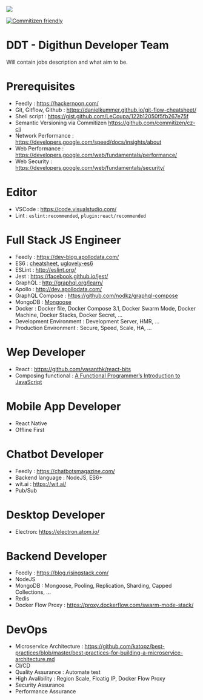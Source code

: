 ![](https://raw.githubusercontent.com/digithun/ddt/master/art/ddt.png)

[![Commitizen friendly](https://img.shields.io/badge/commitizen-friendly-brightgreen.svg)](http://commitizen.github.io/cz-cli/)

# DDT - Digithun Developer Team
Will contain jobs description and what aim to be.

# Prerequisites
- Feedly : https://hackernoon.com/
- Git, Gitflow, Github : https://danielkummer.github.io/git-flow-cheatsheet/
- Shell script : https://gist.github.com/LeCoupa/122b12050f5fb267e75f
- Semantic Versioning via Commitizen https://github.com/commitizen/cz-cli
- Network Performance : https://developers.google.com/speed/docs/insights/about
- Web Performance : https://developers.google.com/web/fundamentals/performance/
- Web Security : https://developers.google.com/web/fundamentals/security/

# Editor
- VSCode : https://code.visualstudio.com/
- Lint : `eslint:recommended`, `plugin:react/recommended`

# Full Stack JS Engineer
- Feedly : https://dev-blog.apollodata.com/
- ES6 : [cheatsheet](https://github.com/DrkSephy/es6-cheatsheet), [uglovely-es6](https://github.com/smmoosavi/uglovely-es6)
- ESLint : http://eslint.org/
- Jest : https://facebook.github.io/jest/
- GraphQL : http://graphql.org/learn/
- Apollo : http://dev.apollodata.com/
- GraphQL Compose : https://github.com/nodkz/graphql-compose
- MongoDB : [Mongoose](http://mongoosejs.com/)
- Docker : Docker file, Docker Compose 3.1, Docker Swarm Mode, Docker Machine, Docker Stacks, Docker Secret, ...
- Development Environment : Development Server, HMR, ...
- Production Environment : Secure, Speed, Scale, HA, ...

# Wep Developer
- React : https://github.com/vasanthk/react-bits
- Composing functional : [A Functional Programmer’s Introduction to JavaScript](https://medium.com/javascript-scene/a-functional-programmers-introduction-to-javascript-composing-software-d670d14ede30)

# Mobile App Developer
- React Native
- Offline First

# Chatbot Developer
- Feedly : https://chatbotsmagazine.com/
- Backend language : NodeJS, ES6+
- wit.ai : https://wit.ai/
- Pub/Sub

# Desktop Developer
- Electron: https://electron.atom.io/

# Backend Developer
- Feedly : https://blog.risingstack.com/
- NodeJS
- MongoDB : Mongoose, Pooling, Replication, Sharding, Capped Collections, ...
- Redis
- Docker Flow Proxy : https://proxy.dockerflow.com/swarm-mode-stack/

# DevOps
- Microservice Architecture : https://github.com/katopz/best-practices/blob/master/best-practices-for-building-a-microservice-architecture.md
- CI/CD
- Quality Assurance : Automate test
- High Avalibility : Region Scale, Floatig IP, Docker Flow Proxy
- Security Assurance
- Performance Assurance
